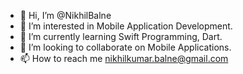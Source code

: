 - 👋 Hi, I’m @NikhilBalne
- 👀 I’m interested in Mobile Application Development.
- 🌱 I’m currently learning Swift Programming, Dart.
- 💞️ I’m looking to collaborate on Mobile Applications. 
- 📫 How to reach me nikhilkumar.balne@gmail.com

<!---
NikhilBalne/NikhilBalne is a ✨ special ✨ repository because its `README.md` (this file) appears on your GitHub profile.
You can click the Preview link to take a look at your changes.
--->
